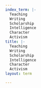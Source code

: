 ```yaml
---
index_term: |-
  Teaching
  Writing
  Scholarship
  Intelligence
  Character
  Activism
title: |-
  Teaching
  Writing
  Scholarship
  Intelligence
  Character
  Activism
layout: term

---
```

